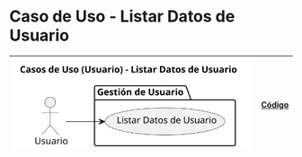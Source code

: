 # Caso de Uso - Listar Datos de Usuario

| ![Diagrama de Clases](/casos_de_uso/imagenes/usuario/Listar_datos_usuario.svg) |[Código](/casos_de_uso/diagramas_casos_de_uso/usuario/listar_datos_usuario/listar_datos_usuario1.puml)|
|--------------------------------------------------------------------------------|---|